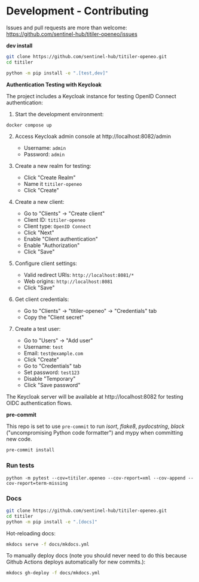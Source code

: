 # Development - Contributing

Issues and pull requests are more than welcome: https://github.com/sentinel-hub/titiler-openeo/issues

**dev install**

```bash
git clone https://github.com/sentinel-hub/titiler-openeo.git
cd titiler

python -m pip install -e ".[test,dev]"
```

**Authentication Testing with Keycloak**

The project includes a Keycloak instance for testing OpenID Connect authentication:

1. Start the development environment:
```bash
docker compose up
```

2. Access Keycloak admin console at http://localhost:8082/admin
   - Username: `admin`
   - Password: `admin`

3. Create a new realm for testing:
   - Click "Create Realm"
   - Name it `titiler-openeo`
   - Click "Create"

4. Create a new client:
   - Go to "Clients" → "Create client"
   - Client ID: `titiler-openeo`
   - Client type: `OpenID Connect`
   - Click "Next"
   - Enable "Client authentication"
   - Enable "Authorization"
   - Click "Save"

5. Configure client settings:
   - Valid redirect URIs: `http://localhost:8081/*`
   - Web origins: `http://localhost:8081`
   - Click "Save"

6. Get client credentials:
   - Go to "Clients" → "titiler-openeo" → "Credentials" tab
   - Copy the "Client secret"

7. Create a test user:
   - Go to "Users" → "Add user"
   - Username: `test`
   - Email: `test@example.com`
   - Click "Create"
   - Go to "Credentials" tab
   - Set password: `test123`
   - Disable "Temporary"
   - Click "Save password"

The Keycloak server will be available at http://localhost:8082 for testing OIDC authentication flows.

**pre-commit**

This repo is set to use `pre-commit` to run *isort*, *flake8*, *pydocstring*, *black* ("uncompromising Python code formatter") and mypy when committing new code.

```bash
pre-commit install
```

### Run tests

```
python -m pytest --cov=titiler.openeo --cov-report=xml --cov-append --cov-report=term-missing
```

### Docs

```bash
git clone https://github.com/sentinel-hub/titiler-openeo.git
cd titiler
python -m pip install -e ".[docs]"
```

Hot-reloading docs:

```bash
mkdocs serve -f docs/mkdocs.yml
```

To manually deploy docs (note you should never need to do this because Github
Actions deploys automatically for new commits.):

```bash
mkdocs gh-deploy -f docs/mkdocs.yml
